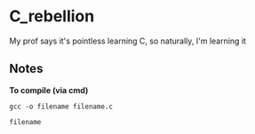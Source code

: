 # C_rebellion
My prof says it's pointless learning C, so naturally, I'm learning it

## Notes

**To compile (via cmd)**

```gcc -o filename filename.c```

```filename```








